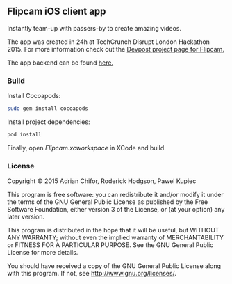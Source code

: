 ## Flipcam iOS client app

Instantly team-up with passers-by to create amazing videos.

The app was created in 24h at TechCrunch Disrupt London Hackathon 2015. For more information
check out the [Devpost project page for Flipcam.](http://devpost.com/software/flipcam)

The app backend can be found [here.](https://github.com/adrianchifor/Flipcam-Backend)

### Build

Install Cocoapods:

```bash
sudo gem install cocoapods
```

Install project dependencies:

```bash
pod install
```

Finally, open *Flipcam.xcworkspace* in XCode and build.

### License

Copyright &copy; 2015 Adrian Chifor, Roderick Hodgson, Pawel Kupiec

This program is free software: you can redistribute it and/or modify
it under the terms of the GNU General Public License as published by
the Free Software Foundation, either version 3 of the License, or
(at your option) any later version.

This program is distributed in the hope that it will be useful,
but WITHOUT ANY WARRANTY; without even the implied warranty of
MERCHANTABILITY or FITNESS FOR A PARTICULAR PURPOSE.  See the
GNU General Public License for more details.

You should have received a copy of the GNU General Public License
along with this program. If not, see <http://www.gnu.org/licenses/>.
